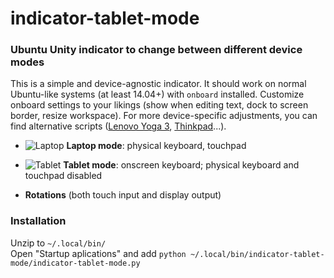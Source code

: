 # indicator-tablet-mode
### Ubuntu Unity indicator to change between different device modes

This is a simple and device-agnostic indicator. It should work on normal Ubuntu-like systems (at least 14.04+) with `onboard` installed. Customize onboard settings to your likings (show when editing text, dock to screen border, resize workspace). For more device-specific adjustments, you can find alternative scripts ([Lenovo Yoga 3](https://github.com/philipphangg/screenrotation), [Thinkpad](https://github.com/johanneswilm/thinkpad-yoga-14-s3-scripts)...).

 - ![Laptop](https://cdn.rawgit.com/Aerilius/indicator-tablet-mode/master/indicator-tablet-mode/light/indicator-tablet-mode-laptop.svg?raw=true) **Laptop mode**: physical keyboard, touchpad
 
 - ![Tablet](https://cdn.rawgit.com/Aerilius/indicator-tablet-mode/master/indicator-tablet-mode/light/indicator-tablet-mode-tablet.svg?raw=true) **Tablet mode**: onscreen keyboard; physical keyboard and touchpad disabled
 
 - **Rotations** (both touch input and display output)
 
### Installation
Unzip to `~/.local/bin/`  
Open "Startup aplications" and add `python ~/.local/bin/indicator-tablet-mode/indicator-tablet-mode.py`
